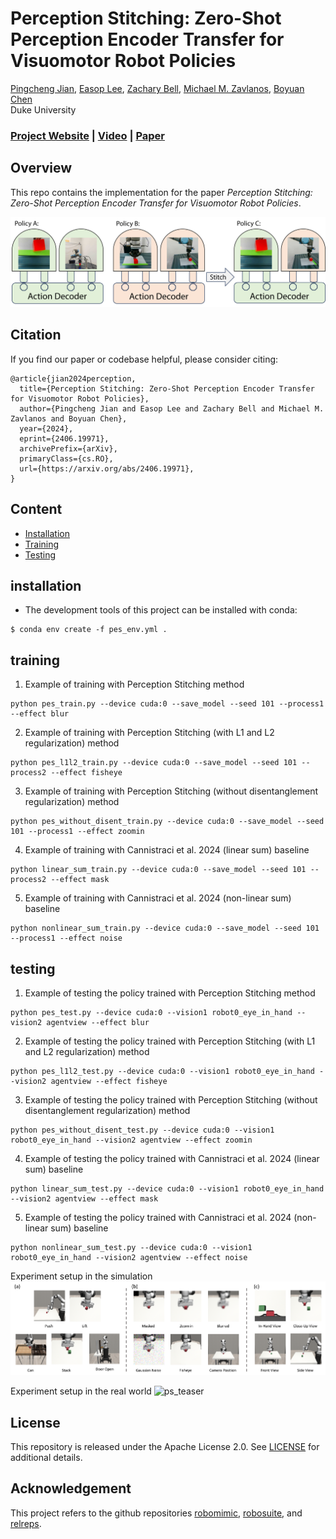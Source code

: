# Perception Stitching: Zero-Shot Perception Encoder Transfer for Visuomotor Robot Policies

[Pingcheng Jian](https://pingcheng-jian.github.io/),
[Easop Lee](https://www.linkedin.com/in/easoplee),
[Zachary Bell](https://www.linkedin.com/in/zachary-bell-976b55142),
[Michael M. Zavlanos](https://mems.duke.edu/faculty/michael-zavlanos),
[Boyuan Chen](http://boyuanchen.com/)
<br>
Duke University
<br>

### [Project Website](https://generalroboticslab.com/PerceptionStitching) | [Video](https://youtu.be/H6SD9Tcvhrg) | [Paper](http://arxiv.org)

## Overview
This repo contains the implementation for the paper *Perception Stitching: Zero-Shot Perception Encoder Transfer for Visuomotor Robot Policies*.

![pes_teaser](figures/teaser.png)

## Citation

If you find our paper or codebase helpful, please consider citing:

```
@article{jian2024perception,
  title={Perception Stitching: Zero-Shot Perception Encoder Transfer for Visuomotor Robot Policies},
  author={Pingcheng Jian and Easop Lee and Zachary Bell and Michael M. Zavlanos and Boyuan Chen},
  year={2024},
  eprint={2406.19971},
  archivePrefix={arXiv},
  primaryClass={cs.RO},
  url={https://arxiv.org/abs/2406.19971}, 
} 
```



## Content

- [Installation](#installation)
- [Training](#training)
- [Testing](#testing)

## installation
- The development tools of this project can be installed with conda:
``` 
$ conda env create -f pes_env.yml .
```

## training
1. Example of training with Perception Stitching method
```
python pes_train.py --device cuda:0 --save_model --seed 101 --process1 --effect blur
```

2. Example of training with Perception Stitching (with L1 and L2 regularization) method
```
python pes_l1l2_train.py --device cuda:0 --save_model --seed 101 --process2 --effect fisheye
```

3. Example of training with Perception Stitching (without disentanglement regularization) method
```
python pes_without_disent_train.py --device cuda:0 --save_model --seed 101 --process1 --effect zoomin
```

4. Example of training with Cannistraci et al. 2024 (linear sum) baseline
```
python linear_sum_train.py --device cuda:0 --save_model --seed 101 --process2 --effect mask
```

5. Example of training with Cannistraci et al. 2024 (non-linear sum) baseline
```
python nonlinear_sum_train.py --device cuda:0 --save_model --seed 101 --process1 --effect noise
```

## testing
1. Example of testing the policy trained with Perception Stitching method
```
python pes_test.py --device cuda:0 --vision1 robot0_eye_in_hand --vision2 agentview --effect blur
```

2. Example of testing the policy trained with Perception Stitching (with L1 and L2 regularization) method
```
python pes_l1l2_test.py --device cuda:0 --vision1 robot0_eye_in_hand --vision2 agentview --effect fisheye
```

3. Example of testing the policy trained with Perception Stitching (without disentanglement regularization) method
```
python pes_without_disent_test.py --device cuda:0 --vision1 robot0_eye_in_hand --vision2 agentview --effect zoomin
```

4. Example of testing the policy trained with Cannistraci et al. 2024 (linear sum) baseline
```
python linear_sum_test.py --device cuda:0 --vision1 robot0_eye_in_hand --vision2 agentview --effect mask
```

5. Example of testing the policy trained with Cannistraci et al. 2024 (non-linear sum) baseline
```
python nonlinear_sum_test.py --device cuda:0 --vision1 robot0_eye_in_hand --vision2 agentview --effect noise
```

Experiment setup in the simulation
![ps_teaser](figures/task_effect_pos.png)

Experiment setup in the real world
![ps_teaser](figures/4real.png)

## License

This repository is released under the Apache License 2.0. See [LICENSE](LICENSE) for additional details.

## Acknowledgement

This project refers to the github repositories [robomimic](https://github.com/ARISE-Initiative/robomimic), 
[robosuite](https://github.com/ARISE-Initiative/robosuite), and 
[relreps](https://github.com/lucmos/relreps).

